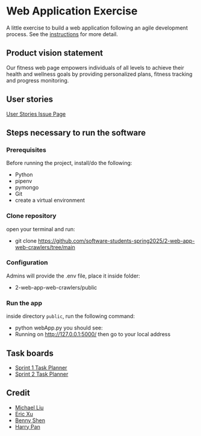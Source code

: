 # Web Application Exercise

A little exercise to build a web application following an agile development process. See the [instructions](instructions.md) for more detail.

## Product vision statement

Our fitness web page empowers individuals of all levels to achieve their health and wellness goals by providing personalized plans, fitness tracking and progress monitoring.

## User stories

[User Stories Issue Page](https://github.com/software-students-spring2025/2-web-app-web-crawlers/issues/1)

## Steps necessary to run the software

### Prerequisites
Before running the project, install/do the following:
- Python
- pipenv
- pymongo
- Git
- create a virtual environment

### Clone repository
open your terminal and run:
- git clone https://github.com/software-students-spring2025/2-web-app-web-crawlers/tree/main

### Configuration
Admins will provide the .env file, place it inside folder:
- 2-web-app-web-crawlers/public

### Run the app
inside directory `public`, run the following command:
- python webApp.py
you should see:
- Running on http://127.0.0.1:5000/
then go to your local address


## Task boards
- [Sprint 1  Task Planner](https://github.com/orgs/software-students-spring2025/projects/87)
- [Sprint 2  Task Planner](https://github.com/orgs/software-students-spring2025/projects/135)


## Credit
- [Michael Liu](https://github.com/Michaelliu1017)
- [Eric Xu](https://github.com/EricXu1244)
- [Benny Shen](https://github.com/js-montgomery)
- [Harry Pan](https://github.com/pzhiheng)
